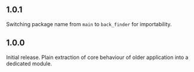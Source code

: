 1.0.1
-----
Switching package name from `main` to `back_finder` for importability.

1.0.0
-----
Initial release. Plain extraction of core behaviour of older application into a dedicated module.